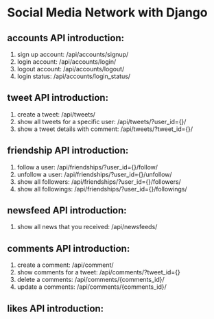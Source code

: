 # Social Media Network with Django

## accounts API introduction:
  1. sign up account: /api/accounts/signup/
  2. login account: /api/accounts/login/
  3. logout account: /api/accounts/logout/
  4. login status: /api/accounts/login_status/

## tweet API introduction:
  1. create a tweet: /api/tweets/
  2. show all tweets for a specific user: /api/tweets/?user_id={}/
  3. show a tweet details with comment: /api/tweets/?tweet_id={}/

## friendship API introduction:
  1. follow a user: /api/friendships/?user_id={}/follow/
  2. unfollow a user: /api/friendships/?user_id={}/unfollow/
  3. show all followers: /api/friendships/?user_id={}/followers/
  4. show all followings: /api/friendships/?user_id={}/followings/

## newsfeed API introduction:
  1. show all news that you received: /api/newsfeeds/

## comments API introduction:
  1. create a comment: /api/comment/
  2. show comments for a tweet: /api/comments/?tweet_id={}
  3. delete a comments: /api/comments/{comments_id}/
  4. update a comments: /api/comments/{comments_id}/

## likes API introduction:

